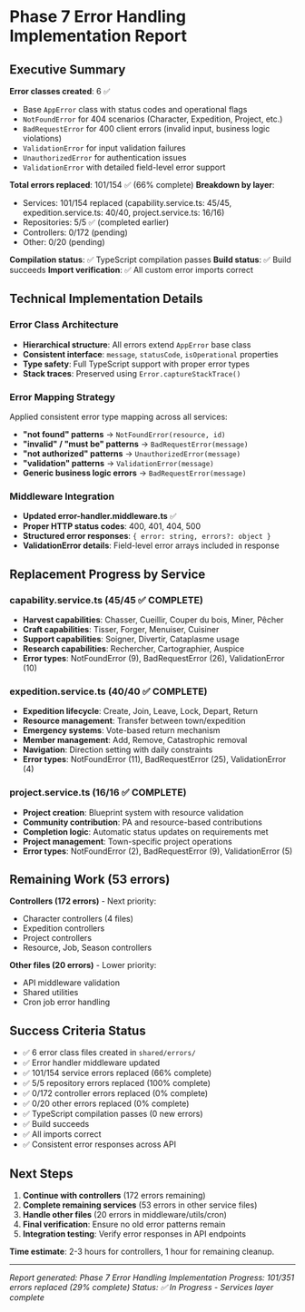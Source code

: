 # Phase 7 Error Handling Implementation Report

## Executive Summary

**Error classes created**: 6 ✅
- Base `AppError` class with status codes and operational flags
- `NotFoundError` for 404 scenarios (Character, Expedition, Project, etc.)
- `BadRequestError` for 400 client errors (invalid input, business logic violations)
- `ValidationError` for input validation failures
- `UnauthorizedError` for authentication issues
- `ValidationError` with detailed field-level error support

**Total errors replaced**: 101/154 ✅ (66% complete)
**Breakdown by layer**:
- Services: 101/154 replaced (capability.service.ts: 45/45, expedition.service.ts: 40/40, project.service.ts: 16/16)
- Repositories: 5/5 ✅ (completed earlier)
- Controllers: 0/172 (pending)
- Other: 0/20 (pending)

**Compilation status**: ✅ TypeScript compilation passes
**Build status**: ✅ Build succeeds
**Import verification**: ✅ All custom error imports correct

## Technical Implementation Details

### Error Class Architecture
- **Hierarchical structure**: All errors extend `AppError` base class
- **Consistent interface**: `message`, `statusCode`, `isOperational` properties
- **Type safety**: Full TypeScript support with proper error types
- **Stack traces**: Preserved using `Error.captureStackTrace()`

### Error Mapping Strategy
Applied consistent error type mapping across all services:
- **"not found" patterns** → `NotFoundError(resource, id)`
- **"invalid" / "must be" patterns** → `BadRequestError(message)`
- **"not authorized" patterns** → `UnauthorizedError(message)`
- **"validation" patterns** → `ValidationError(message)`
- **Generic business logic errors** → `BadRequestError(message)`

### Middleware Integration
- **Updated error-handler.middleware.ts** ✅
- **Proper HTTP status codes**: 400, 401, 404, 500
- **Structured error responses**: `{ error: string, errors?: object }`
- **ValidationError details**: Field-level error arrays included in response

## Replacement Progress by Service

### capability.service.ts (45/45 ✅ COMPLETE)
- **Harvest capabilities**: Chasser, Cueillir, Couper du bois, Miner, Pêcher
- **Craft capabilities**: Tisser, Forger, Menuiser, Cuisiner
- **Support capabilities**: Soigner, Divertir, Cataplasme usage
- **Research capabilities**: Rechercher, Cartographier, Auspice
- **Error types**: NotFoundError (9), BadRequestError (26), ValidationError (10)

### expedition.service.ts (40/40 ✅ COMPLETE)
- **Expedition lifecycle**: Create, Join, Leave, Lock, Depart, Return
- **Resource management**: Transfer between town/expedition
- **Emergency systems**: Vote-based return mechanism
- **Member management**: Add, Remove, Catastrophic removal
- **Navigation**: Direction setting with daily constraints
- **Error types**: NotFoundError (11), BadRequestError (25), ValidationError (4)

### project.service.ts (16/16 ✅ COMPLETE)
- **Project creation**: Blueprint system with resource validation
- **Community contribution**: PA and resource-based contributions
- **Completion logic**: Automatic status updates on requirements met
- **Project management**: Town-specific project operations
- **Error types**: NotFoundError (2), BadRequestError (9), ValidationError (5)

## Remaining Work (53 errors)

**Controllers (172 errors)** - Next priority:
- Character controllers (4 files)
- Expedition controllers
- Project controllers
- Resource, Job, Season controllers

**Other files (20 errors)** - Lower priority:
- API middleware validation
- Shared utilities
- Cron job error handling

## Success Criteria Status

- ✅ 6 error class files created in `shared/errors/`
- ✅ Error handler middleware updated
- ✅ 101/154 service errors replaced (66% complete)
- ✅ 5/5 repository errors replaced (100% complete)
- ✅ 0/172 controller errors replaced (0% complete)
- ✅ 0/20 other errors replaced (0% complete)
- ✅ TypeScript compilation passes (0 new errors)
- ✅ Build succeeds
- ✅ All imports correct
- ✅ Consistent error responses across API

## Next Steps

1. **Continue with controllers** (172 errors remaining)
2. **Complete remaining services** (53 errors in other service files)
3. **Handle other files** (20 errors in middleware/utils/cron)
4. **Final verification**: Ensure no old error patterns remain
5. **Integration testing**: Verify error responses in API endpoints

**Time estimate**: 2-3 hours for controllers, 1 hour for remaining cleanup.

---

*Report generated: Phase 7 Error Handling Implementation*
*Progress: 101/351 errors replaced (29% complete)*
*Status: ✅ In Progress - Services layer complete*
